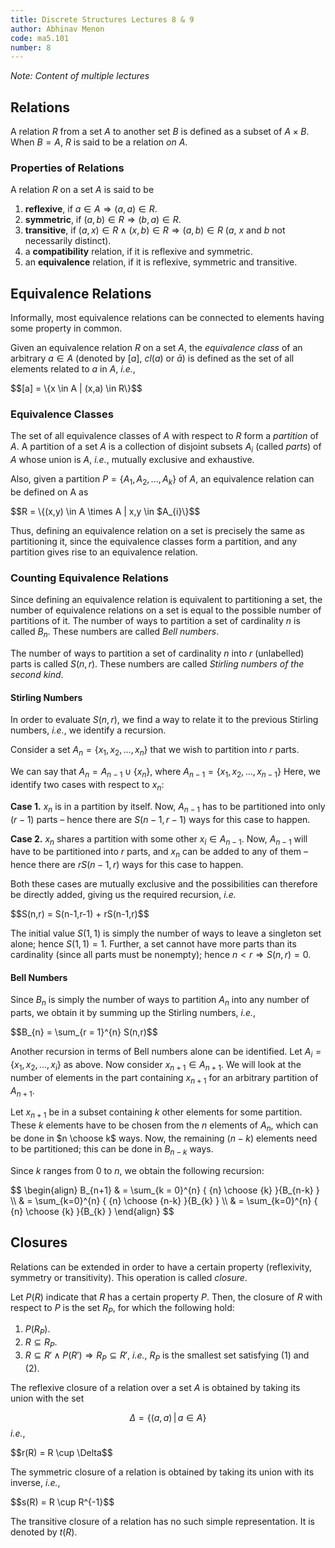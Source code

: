 ```yaml
---
title: Discrete Structures Lectures 8 & 9
author: Abhinav Menon
code: ma5.101
number: 8
---
```

*Note: Content of multiple lectures*

## Relations
A relation $R$ from a set $A$ to another set $B$ is defined as a subset of $A \times B$. When $B = A$, $R$ is said to be a relation *on* $A$.

### Properties of Relations
A relation $R$ on a set $A$ is said to be

1. **reflexive**, if $a \in A \Rightarrow (a,a) \in R$.
2. **symmetric**, if $(a,b) \in R \Rightarrow (b,a) \in R$.
3. **transitive**, if $(a,x) \in R \wedge (x,b) \in R \Rightarrow (a,b) \in R$ ($a$, $x$ and $b$ not necessarily distinct).
3. a **compatibility** relation, if it is reflexive and symmetric.
4. an **equivalence** relation, if it is reflexive, symmetric and transitive.

## Equivalence Relations
Informally, most equivalence relations can be connected to elements having some property in common.

Given an equivalence relation $R$ on a set $A$, the *equivalence class* of an arbitrary $a \in A$ (denoted by $[a]$, $cl(a)$ or $\bar{a}$) is defined as the set of all elements related to $a$ in $A$, *i.e.*, 
<div>$$[a] = \{x \in A | (x,a) \in R\}$$</div>

### Equivalence Classes
The set of all equivalence classes of $A$ with respect to $R$ form a *partition* of $A$. A partition of a set $A$ is a collection of disjoint subsets $A_{i}$ (called *parts*) of $A$ whose union is $A$, *i.e.*, mutually exclusive and exhaustive.

Also, given a partition $P = \{A_{1}, A_{2},...,A_{k}\}$ of $A$, an equivalence relation can be defined on A as 
<div>$$R = \{(x,y) \in A \times A | x,y \in  $A_{i}\}$$</div>

Thus, defining an equivalence relation on a set is precisely the same as partitioning it, since the equivalence classes form a partition, and any partition gives rise to an equivalence relation.

### Counting Equivalence Relations
Since defining an equivalence relation is equivalent to partitioning a set, the number of equivalence relations on a set is equal to the possible number of partitions of it. The number of ways to partition a set of cardinality $n$ is called $B_{n}$. These numbers are called *Bell numbers*.

The number of ways to partition a set of cardinality $n$ into $r$ (unlabelled) parts is called $S(n,r)$. These numbers are called *Stirling numbers of the second kind*.

#### Stirling Numbers
In order to evaluate $S(n,r)$, we find a way to relate it to the previous Stirling numbers, *i.e.*, we identify a recursion.

Consider a set $A_{n} = \{x_{1},x_{2},...,x_{n}\}$ that we wish to partition into $r$ parts.

We can say that $A_{n} = A_{n-1} \cup \{x_{n}\}$, where $A_{n-1} = \{x_{1},x_{2},...,x_{n-1}\}$ Here, we identify two cases with respect to $x_{n}$:

**Case 1.** $x_{n}$ is in a partition by itself. Now, $A_{n-1}$ has to be partitioned into only $(r-1)$ parts – hence there are $S(n-1,r-1)$ ways for this case to happen.

**Case 2.** $x_{n}$ shares a partition with some other $x_{i} \in A_{n-1}$. Now, $A_{n-1}$ will have to be partitioned into $r$ parts, and $x_{n}$ can be added to any of them – hence there are $rS(n-1,r)$ ways for this case to happen.

Both these cases are mutually exclusive and the possibilities can therefore be directly added, giving us the required recursion, *i.e.*
<div>$$S(n,r) = S(n-1,r-1) + rS(n-1,r)$$</div>

The initial value $S(1,1)$ is simply the number of ways to leave a singleton set alone; hence $S(1,1) = 1$. Further, a set cannot have more parts than its cardinality (since all parts must be nonempty); hence $n < r \Rightarrow S(n,r) = 0$.

#### Bell Numbers
Since $B_{n}$ is simply the number of ways to partition $A_{n}$ into any number of parts, we obtain it by summing up the Stirling numbers, *i.e.*,
<div>$$B_{n} = \sum_{r = 1}^{n} S(n,r)$$</div>

Another recursion in terms of Bell numbers alone can be identified. Let $A_{i} = \{x_{1}, x_{2},...,x_{i} \}$ as above. Now consider $x_{n+1} \in A_{n+1}$. We will look at the number of elements in the part containing $x_{n+1}$ for an arbitrary partition of $A_{n+1}$.

Let $x_{n+1}$ be in a subset containing $k$ other elements for some partition. These $k$ elements have to be chosen from the $n$ elements of $A_{n}$, which can be done in $n \choose k$ ways. Now, the remaining $(n-k)$ elements need to be partitioned; this can be done in $B_{n-k}$ ways.

Since $k$ ranges from 0 to $n$, we obtain the following recursion:

<div>
$$
\begin{align}
B_{n+1} & = \sum_{k = 0}^{n} { {n} \choose {k} }{B_{n-k} } \\
		& = \sum_{k=0}^{n} { {n} \choose {n-k} }{B_{k} } \\
		& = \sum_{k=0}^{n} { {n} \choose {k} }{B_{k} }
\end{align}
$$
</div>


## Closures
Relations can be extended in order to have a certain property (reflexivity, symmetry or transitivity). This operation is called *closure*.

Let $P(R)$ indicate that $R$ has a certain property $P$. Then, the closure of $R$ with respect to $P$ is the set $R_{P}$, for which the following hold:

1. $P(R_{P})$.
2. $R \subseteq R_{P}$.
3. $R \subseteq R' \wedge P(R') \Rightarrow R_{P} \subseteq R'$, *i.e.*, $R_{P}$ is the smallest set satisfying (1) and (2).

The reflexive closure of a relation over a set $A$ is obtained by taking its union with the set <div>$$\Delta = \{(a,a)\, \vert \, a \in A\}$$</div>*i.e.*,
<div>$$r(R) = R \cup \Delta$$</div>

The symmetric closure of a relation is obtained by taking its union with its inverse, *i.e.*,
<div>$$s(R) = R \cup R^{-1}$$</div>

The transitive closure of a relation has no such simple representation. It is denoted by $t(R)$.

